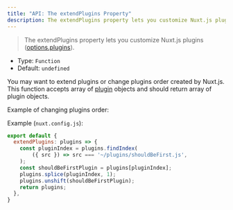 ```yaml
---
title: "API: The extendPlugins Property"
description: The extendPlugins property lets you customize Nuxt.js plugins.
---
```


> The extendPlugins property lets you customize Nuxt.js plugins ([options.plugins](/api/configuration-plugins)).

- Type: `Function`
- Default: `undefined`

You may want to extend plugins or change plugins order created by Nuxt.js.
This function accepts array of [plugin](/api/configuration-plugins) objects and should return array of plugin objects.

Example of changing plugins order:

Example (`nuxt.config.js`):
```js
export default {
  extendPlugins: plugins => {
    const pluginIndex = plugins.findIndex(
        ({ src }) => src === '~/plugins/shouldBeFirst.js',
    );
    const shouldBeFirstPlugin = plugins[pluginIndex];
    plugins.splice(pluginIndex, 1);
    plugins.unshift(shouldBeFirstPlugin);
    return plugins;
  },
}
```
